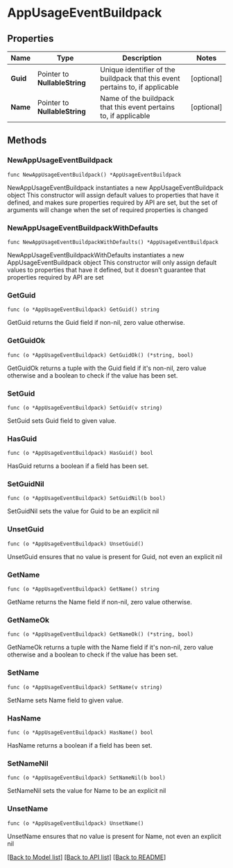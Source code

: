 # AppUsageEventBuildpack

## Properties

Name | Type | Description | Notes
------------ | ------------- | ------------- | -------------
**Guid** | Pointer to **NullableString** | Unique identifier of the buildpack that this event pertains to, if applicable | [optional] 
**Name** | Pointer to **NullableString** | Name of the buildpack that this event pertains to, if applicable | [optional] 

## Methods

### NewAppUsageEventBuildpack

`func NewAppUsageEventBuildpack() *AppUsageEventBuildpack`

NewAppUsageEventBuildpack instantiates a new AppUsageEventBuildpack object
This constructor will assign default values to properties that have it defined,
and makes sure properties required by API are set, but the set of arguments
will change when the set of required properties is changed

### NewAppUsageEventBuildpackWithDefaults

`func NewAppUsageEventBuildpackWithDefaults() *AppUsageEventBuildpack`

NewAppUsageEventBuildpackWithDefaults instantiates a new AppUsageEventBuildpack object
This constructor will only assign default values to properties that have it defined,
but it doesn't guarantee that properties required by API are set

### GetGuid

`func (o *AppUsageEventBuildpack) GetGuid() string`

GetGuid returns the Guid field if non-nil, zero value otherwise.

### GetGuidOk

`func (o *AppUsageEventBuildpack) GetGuidOk() (*string, bool)`

GetGuidOk returns a tuple with the Guid field if it's non-nil, zero value otherwise
and a boolean to check if the value has been set.

### SetGuid

`func (o *AppUsageEventBuildpack) SetGuid(v string)`

SetGuid sets Guid field to given value.

### HasGuid

`func (o *AppUsageEventBuildpack) HasGuid() bool`

HasGuid returns a boolean if a field has been set.

### SetGuidNil

`func (o *AppUsageEventBuildpack) SetGuidNil(b bool)`

 SetGuidNil sets the value for Guid to be an explicit nil

### UnsetGuid
`func (o *AppUsageEventBuildpack) UnsetGuid()`

UnsetGuid ensures that no value is present for Guid, not even an explicit nil
### GetName

`func (o *AppUsageEventBuildpack) GetName() string`

GetName returns the Name field if non-nil, zero value otherwise.

### GetNameOk

`func (o *AppUsageEventBuildpack) GetNameOk() (*string, bool)`

GetNameOk returns a tuple with the Name field if it's non-nil, zero value otherwise
and a boolean to check if the value has been set.

### SetName

`func (o *AppUsageEventBuildpack) SetName(v string)`

SetName sets Name field to given value.

### HasName

`func (o *AppUsageEventBuildpack) HasName() bool`

HasName returns a boolean if a field has been set.

### SetNameNil

`func (o *AppUsageEventBuildpack) SetNameNil(b bool)`

 SetNameNil sets the value for Name to be an explicit nil

### UnsetName
`func (o *AppUsageEventBuildpack) UnsetName()`

UnsetName ensures that no value is present for Name, not even an explicit nil

[[Back to Model list]](../README.md#documentation-for-models) [[Back to API list]](../README.md#documentation-for-api-endpoints) [[Back to README]](../README.md)


